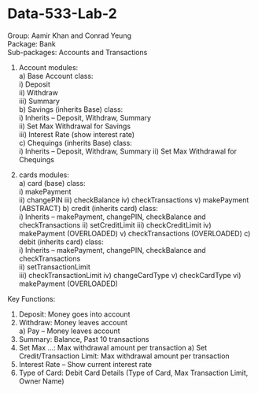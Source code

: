 # Data-533-Lab-2

Group: Aamir Khan and Conrad Yeung  
Package: Bank  
Sub-packages: Accounts and Transactions

1) Account modules:  
a) Base Account class:  
        i) Deposit  
        ii) Withdraw  
        iii) Summary  
b) Savings (inherits Base) class:  
        i) Inherits – Deposit, Withdraw, Summary  
        ii) Set Max Withdrawal for Savings  
        iii) Interest Rate (show interest rate)  
c) Chequings (inherits Base) class:  
        i) Inherits – Deposit, Withdraw, Summary
        ii) Set Max Withdrawal for Chequings
        
2) cards modules:  
a) card (base) class:  
        i) makePayment  
        ii) changePIN
        iii) checkBalance
        iv) checkTransactions
        v) makePayment (ABSTRACT)
b) credit (inherits card) class:  
        i) Inherits – makePayment, changePIN, checkBalance and checkTransactions
        ii) setCreditLimit
        iii) checkCreditLimit
        iv) makePayment (OVERLOADED)
        v) checkTransactions (OVERLOADED)
c) debit (inherits card) class:  
        i) Inherits – makePayment, changePIN, checkBalance and checkTransactions  
        ii) setTransactionLimit  
        iii) checkTransactionLimit
        iv) changeCardType
        v) checkCardType
        vi) makePayment (OVERLOADED)

Key Functions:
1)	Deposit:  Money goes into account
2)	Withdraw: Money leaves account  
a)	Pay – Money leaves account
3)	Summary: Balance, Past 10 transactions
4)	Set Max …: Max withdrawal amount per transaction
a)	Set Credit/Transaction Limit: Max withdrawal amount per transaction
5)	Interest Rate – Show current interest rate
6)	Type of Card: Debit Card Details (Type of Card, Max Transaction Limit, Owner Name)

